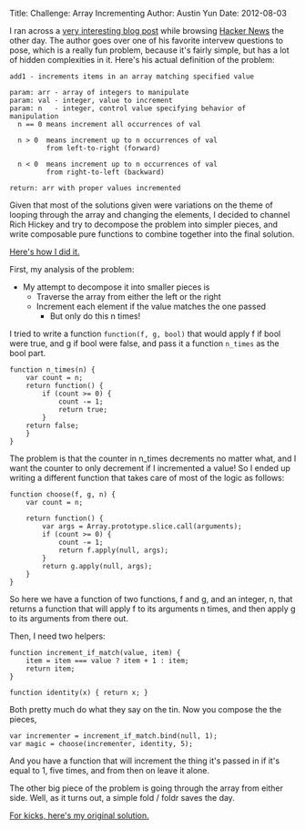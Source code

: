 Title: Challenge: Array Incrementing
Author: Austin Yun
Date: 2012-08-03

I ran across a [very interesting blog post][1] while browsing [Hacker News][2] the
other day. The author goes over one of his favorite intervew questions to pose,
which is a really fun problem, because it's fairly simple, but has a lot of
hidden complexities in it. Here's his actual definition of the problem:
```
add1 - increments items in an array matching specified value

param: arr - array of integers to manipulate
param: val - integer, value to increment
param: n   - integer, control value specifying behavior of manipulation
  n == 0 means increment all occurrences of val

  n > 0  means increment up to n occurrences of val
         from left-to-right (forward)

  n < 0  means increment up to n occurrences of val
         from right-to-left (backward)

return: arr with proper values incremented
```

Given that most of the solutions given were variations on the theme of looping
through the array and changing the elements, I decided to channel Rich Hickey
and try to decompose the problem into simpler pieces, and write composable pure
functions to combine together into the final solution.

[Here's how I did it.][3]

First, my analysis of the problem:

* My attempt to decompose it into smaller pieces is
    * Traverse the array from either the left or the right
    * Increment each element if the value matches the one passed
        * But only do this n times!

I tried to write a function `function(f, g, bool)` that would apply f if bool
were true, and g if bool were false, and pass it a function `n_times` as the
bool part.
```
function n_times(n) {
    var count = n;
    return function() {
        if (count >= 0) {
            count -= 1;
            return true;
        }
    return false;
    }
}
```

The problem is that the counter in n_times decrements no matter what, and I want
the counter to only decrement if I incremented a value! So I ended up writing a
different function that takes care of most of the logic as follows:
```
function choose(f, g, n) {
    var count = n;

    return function() {
        var args = Array.prototype.slice.call(arguments);
        if (count >= 0) {
            count -= 1;
            return f.apply(null, args);
        }
        return g.apply(null, args);
    }
}
```

So here we have a function of two functions, f and g, and an integer, n, that
returns a function that will apply f to its arguments n times, and then apply g
to its arguments from there out.

Then, I need two helpers:
```
function increment_if_match(value, item) {
    item = item === value ? item + 1 : item;
    return item;
}

function identity(x) { return x; }
```

Both pretty much do what they say on the tin. Now you compose the the pieces,
```
var incrementer = increment_if_match.bind(null, 1);
var magic = choose(incrementer, identity, 5);
```

And you have a function that will increment the thing it's passed in if it's
equal to 1, five times, and from then on leave it alone.

The other big piece of the problem is going through the array from either side.
Well, as it turns out, a simple fold / foldr saves the day.

[For kicks, here's my original solution.][4]

[1]: blog.jazzychad.net/2012/08/01/array-iteration-problem.html
[2]: news.ycombinator.com
[3]: https://github.com/austinyun/challenges/blob/master/array-iteration-interview-problem/add1.js
[4]: https://gist.github.com/3243470
